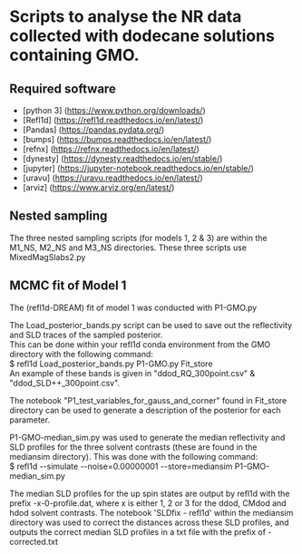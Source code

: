 # Scripts to analyse the NR data collected with dodecane solutions containing GMO.

## Required software
* [python 3] (https://www.python.org/downloads/)
* [Refl1d] (https://refl1d.readthedocs.io/en/latest/)
* [Pandas] (https://pandas.pydata.org/)
* [bumps] (https://bumps.readthedocs.io/en/latest/)
* [refnx] (https://refnx.readthedocs.io/en/latest/)
* [dynesty] (https://dynesty.readthedocs.io/en/stable/)
* [jupyter] (https://jupyter-notebook.readthedocs.io/en/stable/)
* [uravu] (https://uravu.readthedocs.io/en/latest/)
* [arviz] (https://www.arviz.org/en/latest/)

## Nested sampling

The three nested sampling scripts (for models 1, 2 & 3) are within the M1_NS, M2_NS and M3_NS directories.
These three scripts use MixedMagSlabs2.py<br>

## MCMC fit of Model 1

The (refl1d-DREAM) fit of model 1 was conducted with P1-GMO.py <br>

The Load_posterior_bands.py script can be used to save out the reflectivity and SLD traces of the sampled posterior.<br>
This can be done within your refl1d conda environment from the GMO directory with the following command:<br>
$ refl1d Load_posterior_bands.py P1-GMO.py Fit_store<br>
An example of these bands is given in "ddod\_RQ\_300point.csv" & "ddod_SLD++\_300point.csv".<br>

The notebook "P1_test_variables_for_gauss_and_corner" found in Fit_store directory can be used to generate a description of the posterior for each parameter.<br>

P1-GMO-median_sim.py was used to generate the median reflectivity and SLD profiles for the three solvent contrasts (these are found in the mediansim directory).
This was done with the following command: <br>
$ refl1d --simulate --noise=0.00000001 --store=mediansim P1-GMO-median_sim.py

The median SLD profiles for the up spin states are output by refl1d with the prefix -x-0-profile.dat, where x is either 1, 2 or 3 for the ddod, CMdod and hdod solvent contrasts.
The notebook 'SLDfix - refl1d' within the mediansim directory was used to correct the distances across these SLD profiles, and outputs the correct median SLD profiles in a txt file with the prefix of -corrected.txt
